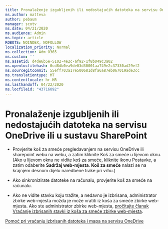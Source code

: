 ```yaml
---
title: Pronalaženje izgubljenih ili nedostajućih datoteka na servisu OneDrive ili u sustavu SharePoint
ms.author: matteva
author: pebaum
manager: scotv
ms.date: 04/21/2020
ms.audience: Admin
ms.topic: article
ROBOTS: NOINDEX, NOFOLLOW
localization_priority: Normal
ms.collection: Adm_O365
ms.custom: ''
ms.assetid: d4de6b5e-5102-4e2c-af92-1f8b049c3a02
ms.openlocfilehash: 0cd8db0ea9de03d30001aa749e2c37330ad29ef2
ms.sourcegitcommit: 55eff703a17e500681d8fa6a87eb067019ade3cc
ms.translationtype: MT
ms.contentlocale: hr-HR
ms.lasthandoff: 04/22/2020
ms.locfileid: "43716092"
---
```

# <a name="find-lost-or-missing-files-in-onedrive-or-sharepoint"></a>Pronalaženje izgubljenih ili nedostajućih datoteka na servisu OneDrive ili u sustavu SharePoint

- Provjerite koš za smeće pregledavanjem na servisu OneDrive ili sharepoint webu na webu, a zatim kliknite Koš za smeće u lijevom oknu. (Ako u lijevom oknu ne vidite koš za smeće, kliknite ikonu Postavke, a zatim odaberite **Sadržaj web-mjesta**. **Koš za smeće** nalazi se na krajnjem desnom dijelu naredbene trake pri vrhu.) 
    
- Ako sinkronizirate datoteke na računalu, provjerite koš za smeće na računalu. 
    
- Ako ne vidite stavku koju tražite, a nedavno je izbrisana, administrator zbirke web-mjesta možda je može vratiti iz koša za smeće zbirke web-mjesta. Ako ste administrator zbirke web-mjesta, [pročitajte članak Vraćanje izbrisanih stavki iz koša za smeće zbirke web-mjesta](https://go.microsoft.com/fwlink/?linkid=866439).
    
[Pomoć pri vraćanju izbrisanih datoteka i mapa na servisu OneDrive](https://go.microsoft.com/fwlink/?linkid=872872)
  


